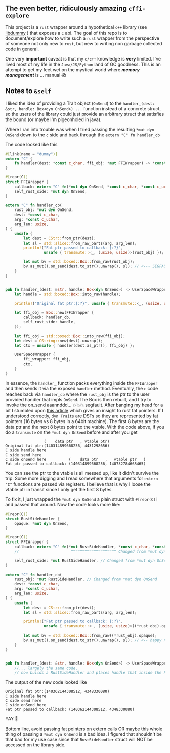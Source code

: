 ## The even better, ridiculously amazing `cffi-explore`


This project is a `rust` wrapper around a hypothetical `c++` library
(see [libdummy](libdummy/README.md) ) that exposes a `C` abi.
The goal of this repo is to document/explore how to write such a `rust` wrapper 
from the perspective of someone not only new to `rust`, but new to writing
non garbage collected code in general.



One very **important** caveat is that my `c/c++` knowledge is **very** limited.
I've lived most of my life in the `Java/JS/Python` land of GC goodness.
This is an attempt to get my feet wet on the mystical world where ___memory management___
is ... manual :scream:



## Notes to `&self`

I liked the idea of providing a Trait object (`OnSend`) to the
`handler_(dest: &str, handle: Box<dyn OnSend>) ...` function
instead of a concrete struct, so the users of the library could just provide an arbitrary struct
that satisfies the bound (or maybe I'm pigeonholed in java).

Where I ran into trouble was when I tried passing the resulting
`*mut dyn OnSend` down to the `c` side and back through the `extern "C" fn handler_cb`

The code looked like this
```rust
#[link(name = "dummy")]
extern "C" {
    fn handler(dest: *const c_char, ffi_obj: *mut FFIWrapper) -> *const FFICtx;
}

#[repr(C)]
struct FFIWrapper {
    callback: extern "C" fn(*mut dyn OnSend, *const c_char, *const c_uchar, usize),
    self_rust_side: *mut dyn OnSend,
}

extern "C" fn handler_cb(
    rust_obj: *mut dyn OnSend,
    dest: *const c_char,
    arg: *const c_uchar,
    arg_len: usize,
) {
    unsafe {
        let dest = CStr::from_ptr(dest);
        let sl = std::slice::from_raw_parts(arg, arg_len);
        println!("Fat ptr passed to callback: {:?}",
                 unsafe { transmute::<_, (usize, usize)>(rust_obj) });

        let mut bv = std::boxed::Box::from_raw(rust_obj);
        bv.as_mut().on_send(dest.to_str().unwrap(), sl); // <--- SEGFAULTS HERE
    }
}


pub fn handler_(dest: &str, handle: Box<dyn OnSend>) -> UserSpaceWrapper {
    let handle = std::boxed::Box::into_raw(handle);

    println!("Original fat ptr:{:?}", unsafe { transmute::<_, (usize, usize)>(handle) });

    let ffi_obj = Box::new(FFIWrapper {
        callback: handler_cb,
        self_rust_side: handle,
    });

    let ffi_obj = std::boxed::Box::into_raw(ffi_obj);
    let dest = CString::new(dest).unwrap();
    let ctx = unsafe { handler(dest.as_ptr(), ffi_obj) };

    UserSpaceWrapper {
        ffi_wrapper: ffi_obj,
        ctx,
    }
}
```

In essence, the `handler_` function packs everything inside the `FFIWrapper` and then
sends it via the exposed `handler` method. Eventually, the `c` code reaches back via `handler_cb`
where the `rust_obj` is the ptr to the user provided handler that impls `OnSend`.
The Box is then rebuilt, and I try to invoke the on_send aaannddd... :boom::boom::boom: segfault.
After banging my head for a bit I stumbled upon
[this article](https://iandouglasscott.com/2018/05/28/exploring-rust-fat-pointers/)
which gives an insight to rust fat pointers. If I understood correctly, `dyn Traits` are
DSTs so they are represented by fat pointers (16 bytes vs 8 bytes in a 64bit machine).
The first 8 bytes are the data ptr and the next 8 bytes point to the vtable.
With the code above, if you do a `transmute` on the `*mut dyn OnSend` before and after you get
```shell
                 (    data ptr   , vtable ptr)
Original fat ptr:(140314899668256, 4431298656)
C side handle here
C side send here
C side onSend here          (    data ptr   ,   vtable ptr   )
Fat ptr passed to callback: (140314899668256, 140732784668465)

```
You can see the ptr to the vtable is all messed up, like it didn't survive the trip.
Some more digging and I read somewhere that arguments for `extern "C"` functions
are passed via registers. I believe that is why I loose the vtable ptr in transit
since I only get the first 8 bytes.

To fix it, I just wrapped the `*mut dyn OnSend` a plain struct with `#[repr(C)]`
and passed that around. Now the code looks more like:
```rust
#[repr(C)]
struct RustSideHandler {
    opaque: *mut dyn OnSend,
}

#[repr(C)]
struct FFIWrapper {
    callback: extern "C" fn(*mut RustSideHandler, *const c_char, *const c_uchar, usize),
    //                       ^^^^^^^^^^^^^^^^^^^^ Changed from *mut dyn OnSend

    self_rust_side: *mut RustSideHandler, // Changed from *mut dyn OnSend
}

extern "C" fn handler_cb(
    rust_obj: *mut RustSideHandler, // Changed from *mut dyn OnSend
    dest: *const c_char,
    arg: *const c_uchar,
    arg_len: usize,
) {
    unsafe {
        let dest = CStr::from_ptr(dest);
        let sl = std::slice::from_raw_parts(arg, arg_len);

        println!("Fat ptr passed to callback: {:?}",
                 unsafe { transmute::<_, (usize, usize)>((*rust_obj).opaque) });

        let mut bv = std::boxed::Box::from_raw((*rust_obj).opaque);
        bv.as_mut().on_send(dest.to_str().unwrap(), sl); // <-- happy now
    }
}


pub fn handler_(dest: &str, handle: Box<dyn OnSend>) -> UserSpaceWrapper { /*hidden*/ }
    //... largely the same code,
    // now builds a RustSideHandler and places handle that inside the FFIWrapper

```
The output of the new code looked like
```shell
Original fat ptr:(140362144308512, 4348330080)
C side handle here
C side send here
C side onSend here
Fat ptr passed to callback: (140362144308512, 4348330080)
```
YAY :see_no_evil:

Bottom line, avoid passing fat pointers on extern calls OR maybe this whole thing
of passing a `*mut dyn OnSend` is a bad idea. I figured that shouldn't be that bad for
my use case since that `RustSideHandler` struct will NOT be accessed on the library side.